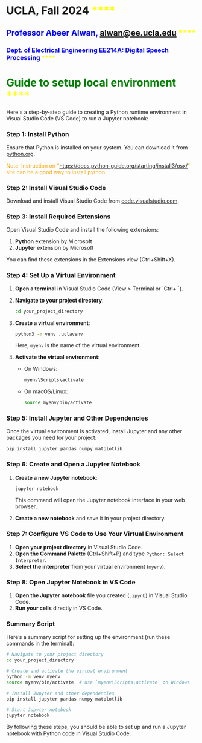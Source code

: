 
<span style="color:green"><h1>UCLA, Fall 2024 </span> <span style="color:yellow"> ****</h1></span>
<span style="color:blue"><h2>Professor Abeer Alwan, alwan@ee.ucla.edu</span> <span style="color:yellow"> ****</h2></span>
<span style="color:blue"><h3>Dept. of Electrical Engineering EE214A: Digital Speech Processing</span> <span style="color:yellow"> ****</span>


# <span style="color:green">Guide to setup local environment</span> <span style="color:yellow"> ****</h1></span>

Here's a step-by-step guide to creating a Python runtime environment in Visual Studio Code (VS Code) to run a Jupyter notebook:

### Step 1: Install Python
Ensure that Python is installed on your system. You can download it from [python.org](https://www.python.org/).

<span style="color:orange"> Note: Instruction on "https://docs.python-guide.org/starting/install3/osx/" site can be a good way to install python. </span>

### Step 2: Install Visual Studio Code
Download and install Visual Studio Code from [code.visualstudio.com](https://code.visualstudio.com/).

### Step 3: Install Required Extensions
Open Visual Studio Code and install the following extensions:
1. **Python** extension by Microsoft
2. **Jupyter** extension by Microsoft

You can find these extensions in the Extensions view (Ctrl+Shift+X).

### Step 4: Set Up a Virtual Environment
1. **Open a terminal** in Visual Studio Code (View > Terminal or `Ctrl+``).
2. **Navigate to your project directory**:
   ```sh
   cd your_project_directory
   ```
3. **Create a virtual environment**:
   ```sh
   python3 -m venv .uclavenv
   ```
   Here, `myenv` is the name of the virtual environment.

4. **Activate the virtual environment**:
   - On Windows:
     ```sh
     myenv\Scripts\activate
     ```
   - On macOS/Linux:
     ```sh
     source myenv/bin/activate
     ```

### Step 5: Install Jupyter and Other Dependencies
Once the virtual environment is activated, install Jupyter and any other packages you need for your project:
```sh
pip install jupyter pandas numpy matplotlib
```

### Step 6: Create and Open a Jupyter Notebook
1. **Create a new Jupyter notebook**:
   ```sh
   jupyter notebook
   ```
   This command will open the Jupyter notebook interface in your web browser.

2. **Create a new notebook** and save it in your project directory.

### Step 7: Configure VS Code to Use Your Virtual Environment
1. **Open your project directory** in Visual Studio Code.
2. **Open the Command Palette** (Ctrl+Shift+P) and type `Python: Select Interpreter`.
3. **Select the interpreter** from your virtual environment (`myenv`).

### Step 8: Open Jupyter Notebook in VS Code
1. **Open the Jupyter notebook** file you created (`.ipynb`) in Visual Studio Code.
2. **Run your cells** directly in VS Code.

### Summary Script
Here’s a summary script for setting up the environment (run these commands in the terminal):

```sh
# Navigate to your project directory
cd your_project_directory

# Create and activate the virtual environment
python -m venv myenv
source myenv/bin/activate  # use `myenv\Scripts\activate` on Windows

# Install Jupyter and other dependencies
pip install jupyter pandas numpy matplotlib

# Start Jupyter notebook
jupyter notebook
```

By following these steps, you should be able to set up and run a Jupyter notebook with Python code in Visual Studio Code. 